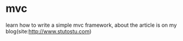 mvc
===

learn how to write a simple mvc framework, about the article is on my blog(site:http://www.stutostu.com)

